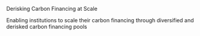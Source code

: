 Derisking Carbon Financing at Scale

Enabling institutions to scale their carbon financing through diversified and derisked carbon financing pools